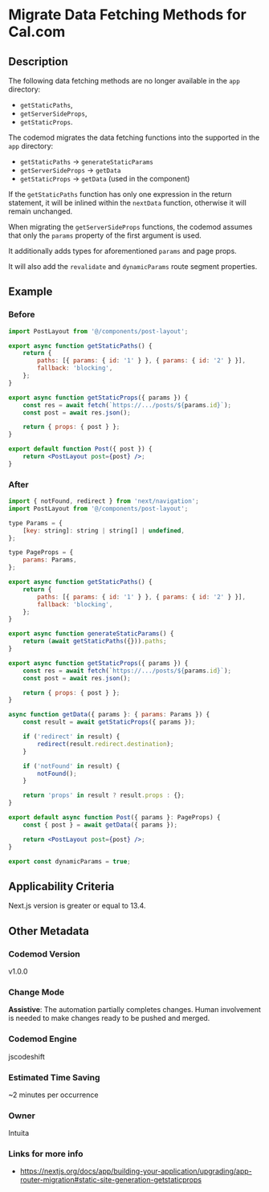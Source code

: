 # Migrate Data Fetching Methods for Cal.com

## Description

The following data fetching methods are no longer available in the `app` directory:

-   `getStaticPaths`,
-   `getServerSideProps`,
-   `getStaticProps`.

The codemod migrates the data fetching functions into the supported in the `app` directory:

-   `getStaticPaths` -> `generateStaticParams`
-   `getServerSideProps` -> `getData`
-   `getStaticProps` -> `getData` (used in the component)

If the `getStaticPaths` function has only one expression in the return statement, it will be inlined within the `nextData` function, otherwise it will remain unchanged.

When migrating the `getServerSideProps` functions, the codemod assumes that only the `params` property of the first argument is used.

It additionally adds types for aforementioned `params` and page props.

It will also add the `revalidate` and `dynamicParams` route segment properties.

## Example

### Before

```jsx
import PostLayout from '@/components/post-layout';

export async function getStaticPaths() {
	return {
		paths: [{ params: { id: '1' } }, { params: { id: '2' } }],
		fallback: 'blocking',
	};
}

export async function getStaticProps({ params }) {
	const res = await fetch(`https://.../posts/${params.id}`);
	const post = await res.json();

	return { props: { post } };
}

export default function Post({ post }) {
	return <PostLayout post={post} />;
}
```

### After

```jsx
import { notFound, redirect } from 'next/navigation';
import PostLayout from '@/components/post-layout';

type Params = {
	[key: string]: string | string[] | undefined,
};

type PageProps = {
	params: Params,
};

export async function getStaticPaths() {
	return {
		paths: [{ params: { id: '1' } }, { params: { id: '2' } }],
		fallback: 'blocking',
	};
}

export async function generateStaticParams() {
	return (await getStaticPaths({})).paths;
}

export async function getStaticProps({ params }) {
	const res = await fetch(`https://.../posts/${params.id}`);
	const post = await res.json();

	return { props: { post } };
}

async function getData({ params }: { params: Params }) {
	const result = await getStaticProps({ params });

	if ('redirect' in result) {
		redirect(result.redirect.destination);
	}

	if ('notFound' in result) {
		notFound();
	}

	return 'props' in result ? result.props : {};
}

export default async function Post({ params }: PageProps) {
	const { post } = await getData({ params });

	return <PostLayout post={post} />;
}

export const dynamicParams = true;
```

## Applicability Criteria

Next.js version is greater or equal to 13.4.

## Other Metadata

### Codemod Version

v1.0.0

### Change Mode

**Assistive**: The automation partially completes changes. Human involvement is needed to make changes ready to be pushed and merged.

### **Codemod Engine**

jscodeshift

### Estimated Time Saving

~2 minutes per occurrence

### Owner

Intuita

### Links for more info

-   https://nextjs.org/docs/app/building-your-application/upgrading/app-router-migration#static-site-generation-getstaticprops
